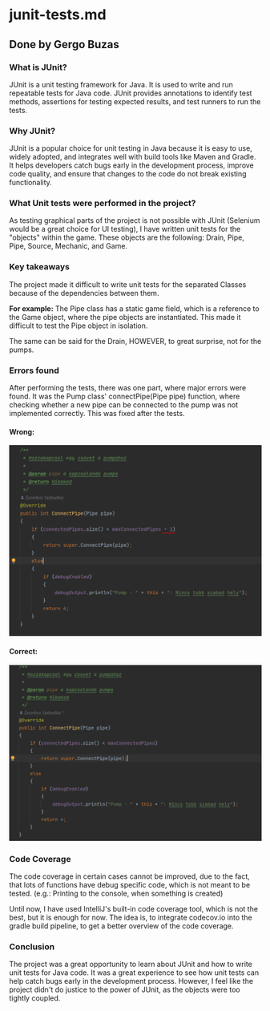 # junit-tests.md

## Done by Gergo Buzas

### What is JUnit?

JUnit is a unit testing framework for Java.
It is used to write and run repeatable tests for Java code. JUnit provides annotations
to identify test methods, assertions for testing expected results, and test runners to 
run the tests.

### Why JUnit?

JUnit is a popular choice for unit testing in Java because it is easy to use,
widely adopted, and integrates well with build tools like Maven and Gradle. 
It helps developers catch bugs early in the development process, improve code quality,
and ensure that changes to the code do not break existing functionality.

### What Unit tests were performed in the project?

As testing graphical parts of the project is not possible with JUnit (Selenium would be a 
great choice for UI testing), I have written
unit tests for the "objects" within the game. These objects are the following:
Drain, Pipe, Pipe, Source, Mechanic, and Game.

### Key takeaways

The project made it difficult to write unit tests for the separated Classes because of the
dependencies between them. 

**For example:** 
The Pipe class has a static game field, which
is a reference to the Game object, where the pipe objects are instantiated. 
This made it difficult to test the Pipe object in isolation.

The same can be said for the Drain, HOWEVER, to great surprise, not for the pumps.

### Errors found

After performing the tests, there was one part, where major errors were found.
It was the Pump class' connectPipe(Pipe pipe) function, where checking whether a new pipe
can be connected to the pump was not implemented correctly. This was fixed after the tests.

#### Wrong:
![Wrong implementation](Connect_pipe_wrong.PNG "Wrong implementation")

#### Correct:
![Correct implementation](Connect_pipe_fixed.PNG "Correct implementation")

### Code Coverage

The code coverage in certain cases cannot be improved, due to the fact, that lots of functions
have debug specific code, which is not meant to be tested. (e.g.: Printing to the console, when something is created)

Until now, I have used IntelliJ's built-in code coverage tool, which is not the best, but it is enough for now.
The idea is, to integrate codecov.io into the gradle build pipeline, to get a better overview of the code coverage.

### Conclusion

The project was a great opportunity to learn about JUnit and how to write unit tests for Java code.
It was a great experience to see how unit tests can help catch bugs early in the development process.
However, I feel like the project didn't do justice to the power of JUnit, as the objects were too tightly coupled.


